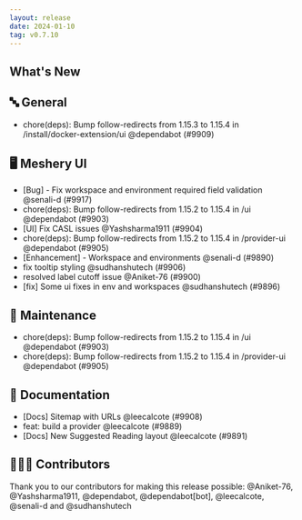 ```yaml
---
layout: release
date: 2024-01-10
tag: v0.7.10
---
```


## What's New

## 🔤 General

- chore(deps): Bump follow-redirects from 1.15.3 to 1.15.4 in /install/docker-extension/ui @dependabot (#9909)

## 🖥 Meshery UI

- [Bug] - Fix workspace and environment required field validation @senali-d (#9917)
- chore(deps): Bump follow-redirects from 1.15.2 to 1.15.4 in /ui @dependabot (#9903)
- [UI] Fix CASL issues @Yashsharma1911 (#9904)
- chore(deps): Bump follow-redirects from 1.15.2 to 1.15.4 in /provider-ui @dependabot (#9905)
- [Enhancement] - Workspace and environments @senali-d (#9890)
- fix tooltip styling @sudhanshutech (#9906)
- resolved label cutoff issue @Aniket-76 (#9900)
- [fix] Some ui fixes in env and workspaces @sudhanshutech (#9896)

## 🧰 Maintenance

- chore(deps): Bump follow-redirects from 1.15.2 to 1.15.4 in /ui @dependabot (#9903)
- chore(deps): Bump follow-redirects from 1.15.2 to 1.15.4 in /provider-ui @dependabot (#9905)

## 📖 Documentation

- [Docs] Sitemap with URLs @leecalcote (#9908)
- feat: build a provider @leecalcote (#9889)
- [Docs] New Suggested Reading layout @leecalcote (#9891)

## 👨🏽‍💻 Contributors

Thank you to our contributors for making this release possible:
@Aniket-76, @Yashsharma1911, @dependabot, @dependabot[bot], @leecalcote, @senali-d and @sudhanshutech
